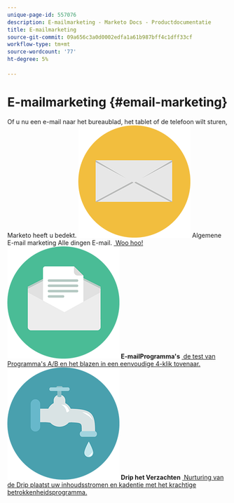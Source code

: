 ```yaml
---
unique-page-id: 557076
description: E-mailmarketing - Marketo Docs - Productdocumentatie
title: E-mailmarketing
source-git-commit: 09a656c3a0d0002edfa1a61b987bff4c1dff33cf
workflow-type: tm+mt
source-wordcount: '77'
ht-degree: 5%

---
```



# E-mailmarketing {#email-marketing}

Of u nu een e-mail naar het bureaublad, het tablet of de telefoon wilt sturen, Marketo heeft u bedekt.
**![Algemene E-mail van de Marketing E-mail 1&rbrace; Algemene E-mail marketing &#x200B;](assets/office-27.png)** Algemene E-mail marketing Alle dingen E-mail. [&#x200B; Woo hoo!](https://docs.marketo.com/display/DOCS/General)     **![E-mailProgramma&#39;s &#x200B;](assets/chat-messages-10.png) E-mailProgramma&#39;s** [&#x200B; de test van Programma&#39;s A/B en het blazen in een eenvoudige 4-klik tovenaar.](https://docs.marketo.com/display/DOCS/Email+Programs)     **![Drip het Verzadigen &#x200B;](assets/ecology-14.png) Drip het Verzachten** [&#x200B; Nurturing van de Drip plaatst uw inhoudsstromen en kadentie met het krachtige betrokkenheidsprogramma.](https://docs.marketo.com/display/DOCS/Drip+Nurturing)
